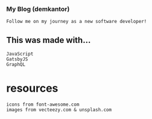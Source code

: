 ###  My Blog (demkantor)
    Follow me on my journey as a new software developer!

## This was made with...
    JavaScript
    GatsbyJS
    GraphQL




# resources
    icons from font-awesome.com
    images from vecteezy.com & unsplash.com
